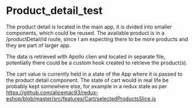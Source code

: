 # Product_detail_test

The product detail is located in the main app, it is dvided into smaller components, which could be reused.
The available product is in a /productDetail/id route, since I am expecting there to be more products and they are part of larger app.

The data is retrieved with Apollo clien and located in separate file, potentially there could be a custom hook created to retrieve the product(s).

The cart value is currently held in a state of the App where it is passed to the product detail component. The state of cart would in real life
be probably kept somewhere else, for example in a redux state as per
https://github.com/alicemac93/redux-eshop/blob/master/src/features/Cart/selectedProductsSlice.js

